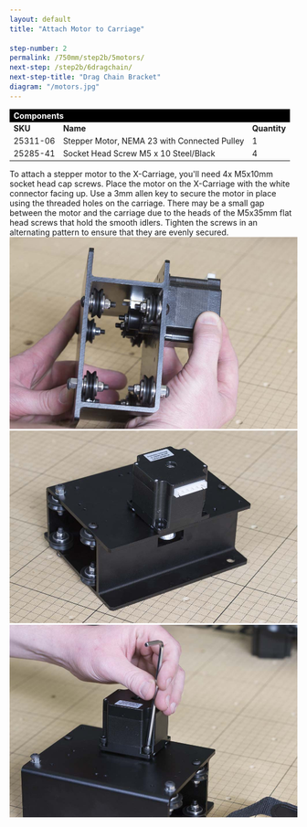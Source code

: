 ```yaml
---
layout: default
title: "Attach Motor to Carriage"

step-number: 2
permalink: /750mm/step2b/5motors/
next-step: /step2b/6dragchain/
next-step-title: "Drag Chain Bracket"
diagram: "/motors.jpg"
---
```


<table>
<tr><td style="color:#fff;background: #000;" colspan="3"><b>Components</b></td></tr>
	<tr>
		<td><b>SKU</b></td>
		<td><b>Name</b></td>
		<td><b>Quantity</b></td>
	</tr>
<tr>
<td>25311-06</td>
<td>Stepper Motor, NEMA 23 with Connected Pulley</td>
<td>1</td>
</tr>
<tr>
<td>25285-41</td>
<td>Socket Head Screw M5 x 10 Steel/Black</td>
<td>4</td>
</tr>

</table>
To attach a stepper motor to the X-Carriage, you'll need 4x M5x10mm socket head cap screws. Place the motor on the X-Carriage with the white connector facing up. Use a 3mm allen key to secure the motor in place using the threaded holes on the carriage. There may be a small gap between the motor and the carriage due to the heads of the M5x35mm flat head screws that hold the smooth idlers. Tighten the screws in an alternating pattern to ensure that they are evenly secured.
<img src="../../step2/photo/jpfs_DSC2649.jpg">
<img src="../../step2/photo/jpfs_DSC2650.jpg">
<img src="../../step2/photo/jpfs_DSC2652.jpg">
